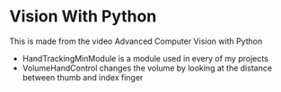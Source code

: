 # Vision With Python

This is made from the video Advanced Computer Vision with Python

- HandTrackingMinModule is a module used in every of my projects
- VolumeHandControl changes the volume by looking at the distance between thumb and index finger